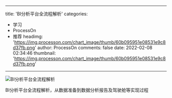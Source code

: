 
---
title: 'BI分析平台全流程解析'
categories: 
 - 学习
 - ProcessOn
 - 推荐
headimg: 'https://img.processon.com/chart_image/thumb/60b095951e08531e9c8d37fb.png'
author: ProcessOn
comments: false
date: 2022-02-08 02:34:46
thumbnail: 'https://img.processon.com/chart_image/thumb/60b095951e08531e9c8d37fb.png'
---

<div>   
<img class="thumb" alt="BI分析平台全流程解析" src="https://img.processon.com/chart_image/thumb/60b095951e08531e9c8d37fb.png" referrerpolicy="no-referrer">
<p>BI分析平台全流程解析，从数据准备到数据分析报告及驾驶舱等实现过程</p>  
</div>
            